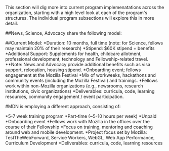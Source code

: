 This section will dig more into current program implemenatations across the organization, starting with a high level look at each of the program's structures. The individual program subsections will explore this in more detail.

##News, Science, Advocacy share the following model:

##Current Model: 
*Duration: 10 months, full time (note: for Science, fellows may maintain 20% of their research)
*Stipend: $60K stipend + benefits
*Additional Support: Supplements for health, childcare allotment, professional development, technology and Fellowship-related travel.
**Note: News and Advocacy provide additional benefits such as visa support, relocation, housing stipend. 
*Onboarding event; fellows engagement at the Mozilla Festival
*Mix of workweeks, hackathons and community events (including the Mozilla Festival) and trainings.
*Fellows work within non-Mozilla organizations (e.g., newsrooms, research institutions, civic organizations)
*Deliverables: curricula, code, learning resources, community engagement / event participation.

#MDN is employing a different approach, consisting of:

*5-7 week training program
*Part-time (~5-10 hours per week)
*Unpaid
*Onboarding event
*Fellows work with Mozilla in the offices over the course of their Fellowship
*Focus on training, mentoring and coaching around web and mobile development.
*Project focus set by Mozilla: TestTheWebForward, Service Workers, WebGL, Web App Performance, Curriculum Development
*Deliverables: curricula, code, learning resources

